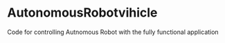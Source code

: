 # AutonomousRobotvihicle
Code for controlling Autnomous Robot with the fully functional application 
